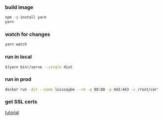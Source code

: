 ### build image

```sh
npm -g install yarn
yarn
```

### watch for changes

```sh
yarn watch
```

### run in local

```sh
$(yarn bin)/serve --single dist
```

### run in prod

```sh
docker run -dit --name luissaybe --rm -p 80:80 -p 443:443 -v /root/certs:/root/certs luissaybe/luissaybe nginx -c /root/project/docker/nginx-https.conf
```

### get SSL certs

[tutorial](https://www.digitalocean.com/community/tutorials/how-to-use-certbot-standalone-mode-to-retrieve-let-s-encrypt-ssl-certificates-on-ubuntu-1804)
